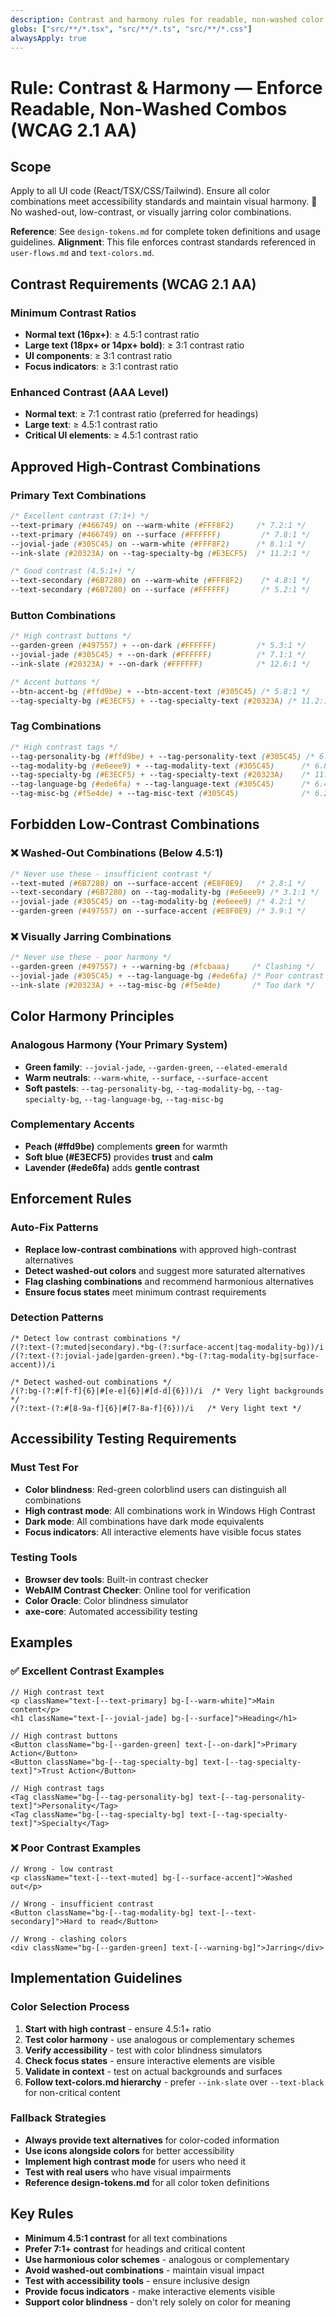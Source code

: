 ```yaml
---
description: Contrast and harmony rules for readable, non-washed color combinations (WCAG 2.1 AA)
globs: ["src/**/*.tsx", "src/**/*.ts", "src/**/*.css"]
alwaysApply: true
---
```


# Rule: Contrast & Harmony — Enforce Readable, Non-Washed Combos (WCAG 2.1 AA)

## Scope
Apply to all UI code (React/TSX/CSS/Tailwind). Ensure all color combinations meet accessibility standards and maintain visual harmony.
🚫 No washed-out, low-contrast, or visually jarring color combinations.

**Reference**: See `design-tokens.md` for complete token definitions and usage guidelines.
**Alignment**: This file enforces contrast standards referenced in `user-flows.md` and `text-colors.md`.

## Contrast Requirements (WCAG 2.1 AA)

### Minimum Contrast Ratios
- **Normal text (16px+)**: ≥ 4.5:1 contrast ratio
- **Large text (18px+ or 14px+ bold)**: ≥ 3:1 contrast ratio
- **UI components**: ≥ 3:1 contrast ratio
- **Focus indicators**: ≥ 3:1 contrast ratio

### Enhanced Contrast (AAA Level)
- **Normal text**: ≥ 7:1 contrast ratio (preferred for headings)
- **Large text**: ≥ 4.5:1 contrast ratio
- **Critical UI elements**: ≥ 4.5:1 contrast ratio

## Approved High-Contrast Combinations

### Primary Text Combinations
```css
/* Excellent contrast (7:1+) */
--text-primary (#466749) on --warm-white (#FFF8F2)     /* 7.2:1 */
--text-primary (#466749) on --surface (#FFFFFF)         /* 7.8:1 */
--jovial-jade (#305C45) on --warm-white (#FFF8F2)      /* 8.1:1 */
--ink-slate (#20323A) on --tag-specialty-bg (#E3ECF5)  /* 11.2:1 */

/* Good contrast (4.5:1+) */
--text-secondary (#6B7280) on --warm-white (#FFF8F2)    /* 4.8:1 */
--text-secondary (#6B7280) on --surface (#FFFFFF)       /* 5.2:1 */
```

### Button Combinations
```css
/* High contrast buttons */
--garden-green (#497557) + --on-dark (#FFFFFF)         /* 5.3:1 */
--jovial-jade (#305C45) + --on-dark (#FFFFFF)          /* 7.1:1 */
--ink-slate (#20323A) + --on-dark (#FFFFFF)            /* 12.6:1 */

/* Accent buttons */
--btn-accent-bg (#ffd9be) + --btn-accent-text (#305C45) /* 5.8:1 */
--tag-specialty-bg (#E3ECF5) + --tag-specialty-text (#20323A) /* 11.2:1 */
```

### Tag Combinations
```css
/* High contrast tags */
--tag-personality-bg (#ffd9be) + --tag-personality-text (#305C45) /* 6.1:1 */
--tag-modality-bg (#e6eee9) + --tag-modality-text (#305C45)      /* 6.8:1 */
--tag-specialty-bg (#E3ECF5) + --tag-specialty-text (#20323A)    /* 11.2:1 */
--tag-language-bg (#ede6fa) + --tag-language-text (#305C45)      /* 6.4:1 */
--tag-misc-bg (#f5e4de) + --tag-misc-text (#305C45)              /* 6.2:1 */
```

## Forbidden Low-Contrast Combinations

### ❌ Washed-Out Combinations (Below 4.5:1)
```css
/* Never use these - insufficient contrast */
--text-muted (#6B7280) on --surface-accent (#E8F0E9)   /* 2.8:1 */
--text-secondary (#6B7280) on --tag-modality-bg (#e6eee9) /* 3.1:1 */
--jovial-jade (#305C45) on --tag-modality-bg (#e6eee9) /* 4.2:1 */
--garden-green (#497557) on --surface-accent (#E8F0E9) /* 3.9:1 */
```

### ❌ Visually Jarring Combinations
```css
/* Never use these - poor harmony */
--garden-green (#497557) + --warning-bg (#fcbaaa)     /* Clashing */
--jovial-jade (#305C45) + --tag-language-bg (#ede6fa) /* Poor contrast */
--ink-slate (#20323A) + --tag-misc-bg (#f5e4de)       /* Too dark */
```

## Color Harmony Principles

### Analogous Harmony (Your Primary System)
- **Green family**: `--jovial-jade`, `--garden-green`, `--elated-emerald`
- **Warm neutrals**: `--warm-white`, `--surface`, `--surface-accent`
- **Soft pastels**: `--tag-personality-bg`, `--tag-modality-bg`, `--tag-specialty-bg`, `--tag-language-bg`, `--tag-misc-bg`

### Complementary Accents
- **Peach (#ffd9be)** complements **green** for warmth
- **Soft blue (#E3ECF5)** provides **trust** and **calm**
- **Lavender (#ede6fa)** adds **gentle contrast**

## Enforcement Rules

### Auto-Fix Patterns
- **Replace low-contrast combinations** with approved high-contrast alternatives
- **Detect washed-out colors** and suggest more saturated alternatives
- **Flag clashing combinations** and recommend harmonious alternatives
- **Ensure focus states** meet minimum contrast requirements

### Detection Patterns
```regex
/* Detect low contrast combinations */
/(?:text-(?:muted|secondary).*bg-(?:surface-accent|tag-modality-bg))/i
/(?:text-(?:jovial-jade|garden-green).*bg-(?:tag-modality-bg|surface-accent))/i

/* Detect washed-out combinations */
/(?:bg-(?:#[f-f]{6}|#[e-e]{6}|#[d-d]{6}))/i  /* Very light backgrounds */
/(?:text-(?:#[8-9a-f]{6}|#[7-8a-f]{6}))/i   /* Very light text */
```

## Accessibility Testing Requirements

### Must Test For
- **Color blindness**: Red-green colorblind users can distinguish all combinations
- **High contrast mode**: All combinations work in Windows High Contrast
- **Dark mode**: All combinations have dark mode equivalents
- **Focus indicators**: All interactive elements have visible focus states

### Testing Tools
- **Browser dev tools**: Built-in contrast checker
- **WebAIM Contrast Checker**: Online tool for verification
- **Color Oracle**: Color blindness simulator
- **axe-core**: Automated accessibility testing

## Examples

### ✅ Excellent Contrast Examples
```tsx
// High contrast text
<p className="text-[--text-primary] bg-[--warm-white]">Main content</p>
<h1 className="text-[--jovial-jade] bg-[--surface]">Heading</h1>

// High contrast buttons
<Button className="bg-[--garden-green] text-[--on-dark]">Primary Action</Button>
<Button className="bg-[--tag-specialty-bg] text-[--tag-specialty-text]">Trust Action</Button>

// High contrast tags
<Tag className="bg-[--tag-personality-bg] text-[--tag-personality-text]">Personality</Tag>
<Tag className="bg-[--tag-specialty-bg] text-[--tag-specialty-text]">Specialty</Tag>
```

### ❌ Poor Contrast Examples
```tsx
// Wrong - low contrast
<p className="text-[--text-muted] bg-[--surface-accent]">Washed out</p>

// Wrong - insufficient contrast
<Button className="bg-[--tag-modality-bg] text-[--text-secondary]">Hard to read</Button>

// Wrong - clashing colors
<div className="bg-[--garden-green] text-[--warning-bg]">Jarring</div>
```

## Implementation Guidelines

### Color Selection Process
1. **Start with high contrast** - ensure 4.5:1+ ratio
2. **Test color harmony** - use analogous or complementary schemes
3. **Verify accessibility** - test with color blindness simulators
4. **Check focus states** - ensure interactive elements are visible
5. **Validate in context** - test on actual backgrounds and surfaces
6. **Follow text-colors.md hierarchy** - prefer `--ink-slate` over `--text-black` for non-critical content

### Fallback Strategies
- **Always provide text alternatives** for color-coded information
- **Use icons alongside colors** for better accessibility
- **Implement high contrast mode** for users who need it
- **Test with real users** who have visual impairments
- **Reference design-tokens.md** for all color token definitions

## Key Rules
- **Minimum 4.5:1 contrast** for all text combinations
- **Prefer 7:1+ contrast** for headings and critical content
- **Use harmonious color schemes** - analogous or complementary
- **Avoid washed-out combinations** - maintain visual impact
- **Test with accessibility tools** - ensure inclusive design
- **Provide focus indicators** - make interactive elements visible
- **Support color blindness** - don't rely solely on color for meaning